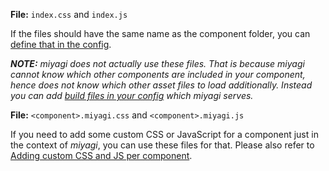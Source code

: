 **File:** `index.css` and `index.js`

If the files should have the same name as the component folder, you can [define that in the config](/configuration/options#files).

_**NOTE:** miyagi does not actually use these files. That is because miyagi cannot know which other components are included in your component, hence does not know which other asset files to load additionally. Instead you can add [build files in your config](/configuration/assets) which miyagi serves._

**File:** `<component>.miyagi.css` and `<component>.miyagi.js`

If you need to add some custom CSS or JavaScript for a component just in the context of _miyagi_, you can use these files for that.
Please also refer to [Adding custom CSS and JS per component](/how-to/adding-custom-css-and-js-per-component).
